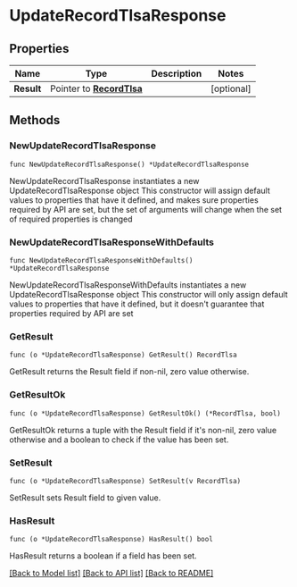 # UpdateRecordTlsaResponse

## Properties

Name | Type | Description | Notes
------------ | ------------- | ------------- | -------------
**Result** | Pointer to [**RecordTlsa**](RecordTlsa.md) |  | [optional] 

## Methods

### NewUpdateRecordTlsaResponse

`func NewUpdateRecordTlsaResponse() *UpdateRecordTlsaResponse`

NewUpdateRecordTlsaResponse instantiates a new UpdateRecordTlsaResponse object
This constructor will assign default values to properties that have it defined,
and makes sure properties required by API are set, but the set of arguments
will change when the set of required properties is changed

### NewUpdateRecordTlsaResponseWithDefaults

`func NewUpdateRecordTlsaResponseWithDefaults() *UpdateRecordTlsaResponse`

NewUpdateRecordTlsaResponseWithDefaults instantiates a new UpdateRecordTlsaResponse object
This constructor will only assign default values to properties that have it defined,
but it doesn't guarantee that properties required by API are set

### GetResult

`func (o *UpdateRecordTlsaResponse) GetResult() RecordTlsa`

GetResult returns the Result field if non-nil, zero value otherwise.

### GetResultOk

`func (o *UpdateRecordTlsaResponse) GetResultOk() (*RecordTlsa, bool)`

GetResultOk returns a tuple with the Result field if it's non-nil, zero value otherwise
and a boolean to check if the value has been set.

### SetResult

`func (o *UpdateRecordTlsaResponse) SetResult(v RecordTlsa)`

SetResult sets Result field to given value.

### HasResult

`func (o *UpdateRecordTlsaResponse) HasResult() bool`

HasResult returns a boolean if a field has been set.


[[Back to Model list]](../README.md#documentation-for-models) [[Back to API list]](../README.md#documentation-for-api-endpoints) [[Back to README]](../README.md)


